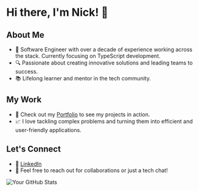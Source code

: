 # Hi there, I'm Nick! 👋

## About Me
- 🌟 Software Engineer with over a decade of experience working across the stack.  Currently focusing on TypeScript development.
- 🔍 Passionate about creating innovative solutions and leading teams to success.
- 📚 Lifelong learner and mentor in the tech community.

## My Work
- 🚀 Check out my [Portfolio](maassel.dev) to see my projects in action.
- 📈 I love tackling complex problems and turning them into efficient and user-friendly applications.

## Let's Connect
- 💼 [LinkedIn](https://www.linkedin.com/in/nick-maassel/)
- 📧 Feel free to reach out for collaborations or just a tech chat!

![Your GitHub Stats](https://github-readme-stats.vercel.app/api?username=nsmaassel&show_icons=true)
